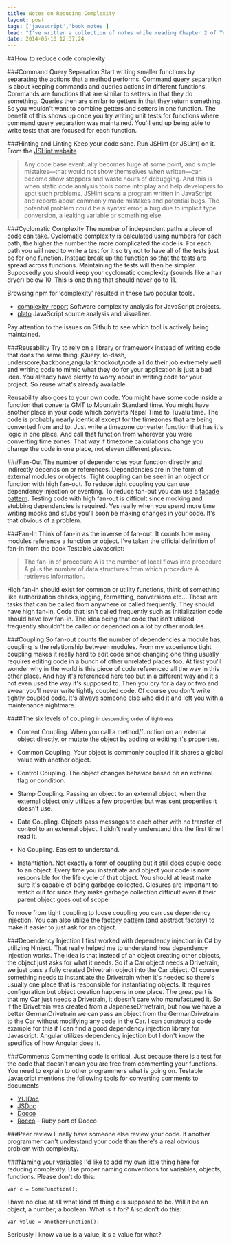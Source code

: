 ```yaml
---
title: Notes on Reducing Complexity
layout: post
tags: ['javascript','book notes']
lead: "I've written a collection of notes while reading Chapter 2 of Testable Javascript. Please don't assume what I've written is completely correct, these notes reflect my interpretation of the book's contents."
date: 2014-05-10 12:37:24
---
```


##How to reduce code complexity

###Command Query Separation
Start writing smaller functions by separating the actions that a method performs. Command query separation is about keeping commands and queries actions in different functions. Commands are functions that are similar to <span class='italic'>setters</span> in that they <span class="italic">do</span> something. Queries then are similar to <span class='italic'>getters</span> in that they <span class="italic">return</span> something. So you wouldn't want to combine <span class="italics">getters</span> and <span class="italics">setters</span> in one function. The benefit of this shows up once you try writing unit tests for functions where command query separation was maintained. You'll end up being able to write tests that are focused for each function.

###Hinting and Linting
Keep your code sane. Run JSHint (or JSLint) on it. From the [JSHint website](http://www.jshint.com/about/)
 > Any code base eventually becomes huge at some point, and simple mistakes—that would not show themselves when written—can become show stoppers and waste hours of debugging. And this is when static code analysis tools come into play and help developers to spot such problems. JSHint scans a program written in JavaScript and reports about commonly made mistakes and potential bugs. The potential problem could be a syntax error, a bug due to implicit type conversion, a leaking variable or something else.

###Cyclomatic Complexity
The number of independent paths a piece of code can take. Cyclomatic complexity is calculated using numbers for each path, the higher the number the more complicated the code is. For each path you will need to write a test for it so try not to have all of the tests just be for one function. Instead break up the function so that the tests are spread across functions. Maintaining the tests will then be simpler. Supposedly you should keep your cyclomatic complexity (sounds like a hair dryer) below 10. This is one thing that should never go to 11.

Browsing npm for ‘complexity’ resulted in these two popular tools. 
* [complexity-report](https://www.npmjs.org/package/complexity-report) Software complexity analysis for JavaScript projects.
* [plato](https://www.npmjs.org/package/plato) JavaScript source analysis and visualizer.

Pay attention to the issues on Github to see which tool is actively being maintained.

###Reusability
Try to rely on a library or framework instead of writing code that does the same thing. jQuery, lo-dash, underscore,backbone,angular,knockout,node all do their job extremely well and writing code to mimic what they do for your application is just a bad idea. You already have plenty to worry about in writing code for your project. So reuse what's already available.

Reusability also goes to your own code. You might have some code inside a function that converts GMT to Mountain Standard time. You might have another place in your code which converts Nepal Time to Tuvalu time. The code is probably nearly identical except for the timezones that are being converted from and to. Just write a timezone converter function that has it's logic in one place. And call that function from wherever you were converting time zones. That way if timezone calculations change you change the code in one place, not eleven different places.

###Fan-Out
The number of dependencies your function directly and indirectly depends on or references. Dependencies are in the form of external modules or objects. Tight coupling can be seen in an object or function with high fan-out. To reduce tight coupling you can use dependency injection or eventing. To reduce fan-out you can use a [facade pattern](http://addyosmani.com/resources/essentialjsdesignpatterns/book/#facadepatternjavascript). Testing code with high fan-out is difficult since mocking and stubbing dependencies is required. Yes really when you spend more time writing mocks and stubs you'll soon be making changes in your code. It's that obvious of a problem.

###Fan-In
Think of fan-in as the inverse of fan-out. It counts how many modules reference a function or object. I've taken the official definition of fan-in from the book Testable Javascript:

> The fan-in of procedure A is the number of local flows into procedure A plus the number of data structures from which procedure A retrieves information.

High fan-in should exist for common or utility functions, think of something like authorization checks,logging, formatting, conversions etc... Those are tasks that can be called from anywhere or called frequently. They should have high fan-in. Code that isn't called frequently such as initialization code should have low fan-in. The idea being that code that isn't utilized frequently shouldn't be called or depended on a lot by other modules.

###Coupling
So fan-out counts the number of dependencies a module has, coupling is the relationship between modules. From my experience tight coupling makes it really hard to edit code since changing one thing usually requires editing code in a bunch of other unrelated places too. At first you'll wonder why in the world is this piece of code referenced all the way in this other place. And hey it's referenced here too but in a different way and it's not even used the way it's supposed to. Then you cry for a day or two and swear you'll never write tightly coupled code. Of course you don't write tightly coupled code. It's always someone else who did it and left you with a maintenance nightmare.

####The six levels of coupling <small>in descending order of tightness</small>
* Content Coupling. When you call a method/function on an external object directly, or mutate the object by adding or editing it's properties.

* Common Coupling. Your object is commonly coupled if it shares a global value with another object.

* Control Coupling. The object changes behavior based on an external flag or condition.

* Stamp Coupling. Passing an object to an external object, when the external object only utilizes a few properties but was sent properties it doesn't use.

* Data Coupling. Objects pass messages to each other with no transfer of control to an external object. I didn't really understand this the first time I read it.

* No Coupling. Easiest to understand.

* Instantiation. Not exactly a form of coupling but it still does couple code to an object. Every time you instantiate and object your code is now responsible for the life cycle of that object. You should at least make sure it's capable of being garbage collected. Closures are important to watch out for since they make garbage collection difficult even if their parent object goes out of scope.

To move from tight coupling to loose coupling you can use dependency injection. You can also utilize the [factory pattern](http://www.addyosmani.com/resources/essentialjsdesignpatterns/book/#factorypatternjavascript) (and abstract factory) to make it easier to just ask for an object.

###Dependency Injection
I first worked with dependency injection in C# by utilizing Ninject. That really helped me to understand how dependency injection works. The idea is that instead of an object creating other objects, the object just asks for what it needs. So if a Car object needs a Drivetrain, we just pass a fully created Drivetrain object into the Car object. Of course something needs to instantiate the Drivetrain when it's needed so there's usually one place that is responsible for instantiating objects. It requires configuration but object creation happens in one place. The great part is that my Car just needs a Drivetrain, it doesn't care who manufactured it. So if the Drivetrain was created from a JapaneseDrivetrain, but now we have a better GermanDrivetrain we can pass an object from the GermanDrivetrain to the Car without modifying any code in the Car. I can construct a code example for this if I can find a good dependency injection library for Javascript. Angular utilizes dependency injection but I don't know the specifics of how Angular does it.

###Comments
Commenting code is critical. Just because there is a test for the code that doesn't mean you are free from commenting your functions. You need to explain to other programmers what is going on. Testable Javascript mentions the following tools for converting comments to documents 
* [YUIDoc](http://yui.github.io/yuidoc/)
* [JSDoc](http://usejsdoc.org/)
* [Docco](http://jashkenas.github.io/docco/)
* [Rocco](http://rtomayko.github.io/rocco/) - Ruby port of Docco 

###Peer review
Finally have someone else review your code. If another programmer can't understand your code than there's a real obvious problem with complexity.

###Naming your variables
I'd like to add my own little thing here for reducing complexity. Use proper naming conventions for variables, objects, functions. Please don't do this:

```
var c = SomeFunction();
```
I have no clue at all what kind of thing c is supposed to be. Will it be an object, a number, a boolean. What is it for? Also don't do this:

```
var value = AnotherFunction();
```
Seriously I know value is a value, it's a value for what?
